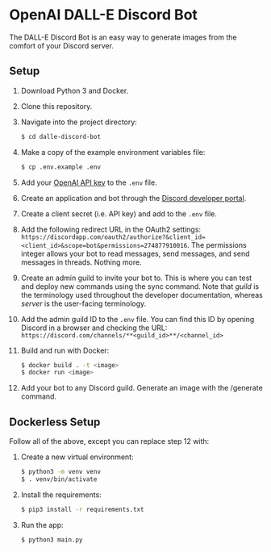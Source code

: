 # OpenAI DALL-E Discord Bot

The DALL-E Discord Bot is an easy way to generate images from the comfort of your Discord server.

## Setup

1. Download Python 3 and Docker.

2. Clone this repository.

3. Navigate into the project directory:

   ```bash
   $ cd dalle-discord-bot 
   ```
   
4. Make a copy of the example environment variables file:

   ```bash
   $ cp .env.example .env
   ```

5. Add your [OpenAI API key](https://beta.openai.com/account/api-keys) to the `.env` file.

6. Create an application and bot through the [Discord developer portal](https://discord.com/developers/docs/intro). 

7. Create a client secret (i.e. API key) and add to the `.env` file. 

8. Add the following redirect URL in the OAuth2 settings: `https://discordapp.com/oauth2/authorize?&client_id=<client_id>&scope=bot&permissions=274877910016`. The permissions integer allows your bot to read messages, send messages, and send messages in threads. Nothing more.

9. Create an admin guild to invite your bot to. This is where you can test and deploy new commands using the sync command. Note that *guild* is the terminology used throughout the developer documentation, whereas *server* is the user-facing terminology.

10. Add the admin guild ID to the `.env` file. You can find this ID by opening Discord in a browser and checking the URL: `https://discord.com/channels/**<guild_id>**/<channel_id>`

11. Build and run with Docker:

      ```bash
      $ docker build . -t <image>
      $ docker run <image>
      ```

12. Add your bot to any Discord guild. Generate an image with the /generate command.

## Dockerless Setup

Follow all of the above, except you can replace step 12 with:

1. Create a new virtual environment:

   ```bash
   $ python3 -m venv venv
   $ . venv/bin/activate
   ```

2. Install the requirements:

   ```bash
   $ pip3 install -r requirements.txt
   ```
   
3. Run the app:

   ```bash
   $ python3 main.py
   ```

